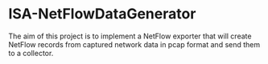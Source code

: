 # ISA-NetFlowDataGenerator
The aim of this project is to implement a NetFlow exporter that will create NetFlow records from captured network data in pcap format and send them to a collector.
